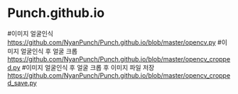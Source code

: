 # Punch.github.io
#이미지 얼굴인식
https://github.com/NyanPunch/Punch.github.io/blob/master/opencv.py
#이미지 얼굴인식 후 얼굴 크롭
https://github.com/NyanPunch/Punch.github.io/blob/master/opencv_cropped.py
#이미지 얼굴인식 후 얼굴 크롭 후 이미지 파일 저장
https://github.com/NyanPunch/Punch.github.io/blob/master/opencv_cropped_save.py
